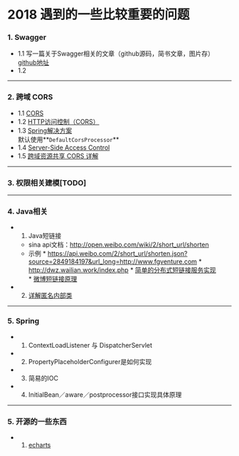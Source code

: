 # 2018 遇到的一些比较重要的问题
### 1. Swagger
* 1.1 写一篇关于Swagger相关的文章（github源码，简书文章，图片存）[github地址](https://github.com/Darlen/spring-swagger-demo)
* 1.2  

------------- 
### 2. 跨域  CORS
* 1.1 [CORS](https://developer.mozilla.org/en-US/docs/Glossary/CORS)  
* 1.2 [HTTP访问控制（CORS）](https://developer.mozilla.org/zh-CN/docs/Web/HTTP/Access_control_CORS)
* 1.3 [Spring解决方案](https://docs.spring.io/spring/docs/4.3.14.BUILD-SNAPSHOT/spring-framework-reference/htmlsingle/#cors)  
默认使用**`DefaultCorsProcessor`**
* 1.4 [Server-Side Access Control](https://developer.mozilla.org/zh-CN/docs/Web/HTTP/Server-Side_Access_Control)
* 1.5 [跨域资源共享 CORS 详解](http://www.ruanyifeng.com/blog/2016/04/cors.html)

--------
### 3. 权限相关建模[TODO]

---

### 4. Java相关
* 1. Java短链接  
  *  sina api文档：http://open.weibo.com/wiki/2/short_url/shorten  
  * 示例
  		* https://api.weibo.com/2/short_url/shorten.json?source=2849184197&url_long=http://www.fgventure.com
  		* http://dwz.wailian.work/index.php
  		* [简单的分布式短链接服务实现](https://github.com/code4wt/short-url)  
  		* [微博短链接原理](https://www.cnblogs.com/nullllun/p/6637844.html)  
* 2. [详解匿名内部类](http://blog.csdn.net/chenssy/article/details/13170015)

---
### 5. Spring 
* 1. ContextLoadListener 与 DispatcherServlet
* 2. PropertyPlaceholderConfigurer是如何实现
* 3. 简易的IOC
* 4. InitialBean／aware／postprocessor接口实现具体原理

---

### 5. 开源的一些东西
* 1. [echarts](http://echarts.baidu.com/examples.html#chart-type-bar)
